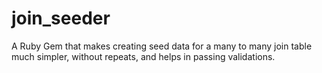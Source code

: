 # join_seeder
A Ruby Gem that makes creating seed data for a many to many join table much simpler, without repeats, and helps in passing validations.

